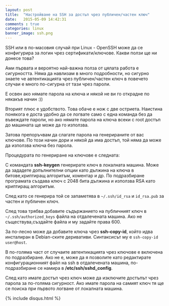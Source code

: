 ```yaml
---
layout: post
title:  "Настройване на SSH за достъп чрез публичен/частен ключ"
date:   2015-05-09 14:42:31
comments : true
categories: linux
banner_image: ssh.png
---
```


SSH или в по-масовия случай при Linux - OpenSSH може да се конфигурира за логин чрез сертификати/ключове. Какви ползи ще ни донесе това?

Ами първата и вероятно най-важна полза от цялата работа е сигурността. Няма да навлизам в много подробности, но сигурно знаете че автентикацията чрез публичен/частен ключ в повечето случаи е много по-сигурна от тази чрез пароли.

Е освен ако нямате парола на ключа и някой не ви го открадне по някакъв начин :)) 

Вторият плюс е удобството. Това обаче е нож с две остриета. Наистина понякога е доста удобно да се логвате само с една команда без да въвеждате пароли, но ако нямате парола на ключа всеки с root достъп до машината ще може да го използва.

Затова препоръчвам да слагате парола на генерираните от вас ключове. По този начин дори и някой да има достъп, той няма да може да използва ключа без парола.

Процедурата по генериране на ключове е следната:

С командата **ssh-keygen** генерирате ключ в локалната машина. Може да зададете допълнителни опции като дължина на ключа в битове,криптиращ алгоритъм, коментар и др.
По подразбиране програмата създава ключ с 2048 бита дължина и използва RSA като криптиращ алгоритъм.

След като се генерира той се запаметява в `~/.ssh/id_rsa` и `id_rsa.pub` за частен и публичен ключ.

След това трябва добавите съдържанието на публичният ключ в `~/.ssh/authorized_keys` файла на отдалечената машина. Ако не съществува,създайте файла и му задайте права 600.



За по-лесно може да добавите ключа чрез **ssh-copy-id**, който идва инсталиран в Debian-ските деривативи. Синтаксисът му е `ssh-copy-id user@host`.


В по-голяма част от случаите автентикацията чрез ключове е включена по подразбиране. Ако не е, може да я позволите като редактирате конфигурационният файл на ssh в отдалечената машина, по-подразбиране се намира в **/etc/ssh/sshd_config**.

След като имате достъп чрез ключ може да изключите достъпът чрез парола за по-голяма сигурност. Ако имате парола на самият ключ тя ще се поиска при първото логване от локалната машина.

{% include disqus.html %}
